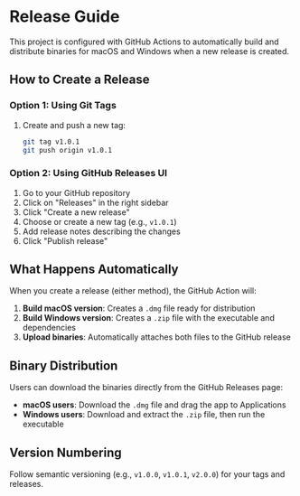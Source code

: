 # Release Guide

This project is configured with GitHub Actions to automatically build and distribute binaries for macOS and Windows when a new release is created.

## How to Create a Release

### Option 1: Using Git Tags
1. Create and push a new tag:
   ```bash
   git tag v1.0.1
   git push origin v1.0.1
   ```

### Option 2: Using GitHub Releases UI
1. Go to your GitHub repository
2. Click on "Releases" in the right sidebar
3. Click "Create a new release"
4. Choose or create a new tag (e.g., `v1.0.1`)
5. Add release notes describing the changes
6. Click "Publish release"

## What Happens Automatically

When you create a release (either method), the GitHub Action will:

1. **Build macOS version**: Creates a `.dmg` file ready for distribution
2. **Build Windows version**: Creates a `.zip` file with the executable and dependencies
3. **Upload binaries**: Automatically attaches both files to the GitHub release

## Binary Distribution

Users can download the binaries directly from the GitHub Releases page:
- **macOS users**: Download the `.dmg` file and drag the app to Applications
- **Windows users**: Download and extract the `.zip` file, then run the executable

## Version Numbering

Follow semantic versioning (e.g., `v1.0.0`, `v1.0.1`, `v2.0.0`) for your tags and releases.
